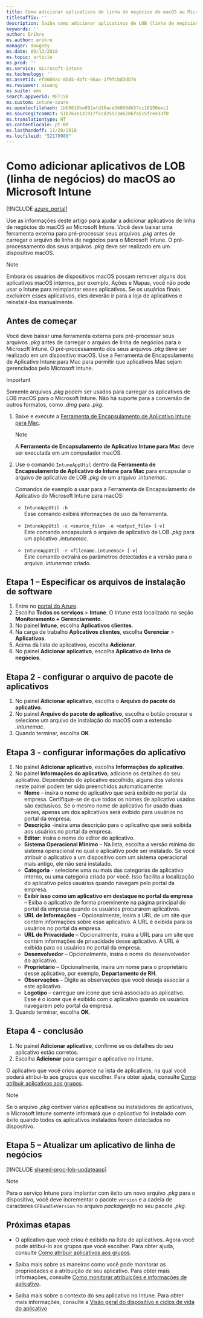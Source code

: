 ```yaml
---
title: Como adicionar aplicativos de linha de negócios do macOS ao Microsoft Intune
titlesuffix: ''
description: Saiba como adicionar aplicativos de LOB (linha de negócios) do macOS ao Microsoft Intune.
keywords: ''
author: Erikre
ms.author: erikre
manager: dougeby
ms.date: 09/13/2018
ms.topic: article
ms.prod: ''
ms.service: microsoft-intune
ms.technology: ''
ms.assetid: ef8008ac-8b85-4bfc-86ac-1f9fcbd3db76
ms.reviewer: aiwang
ms.suite: ems
search.appverid: MET150
ms.custom: intune-azure
ms.openlocfilehash: 1b60610be892afd10ace568694b57cc18190eec1
ms.sourcegitcommit: 51b763e131917fccd255c346286fa515fcee33f0
ms.translationtype: HT
ms.contentlocale: pt-BR
ms.lasthandoff: 11/20/2018
ms.locfileid: "52179980"
---
```

# <a name="how-to-add-macos-line-of-business-lob-apps-to-microsoft-intune"></a>Como adicionar aplicativos de LOB (linha de negócios) do macOS ao Microsoft Intune

[!INCLUDE [azure_portal](./includes/azure_portal.md)]

Use as informações deste artigo para ajudar a adicionar aplicativos de linha de negócios do macOS ao Microsoft Intune. Você deve baixar uma ferramenta externa para pré-processar seus arquivos *.pkg* antes de carregar o arquivo de linha de negócios para o Microsoft Intune. O pré-processamento dos seus arquivos *.pkg* deve ser realizado em um dispositivo macOS.

> [!NOTE]
> Embora os usuários de dispositivos macOS possam remover alguns dos aplicativos macOS internos, por exemplo, Ações e Mapas, você não pode usar o Intune para reimplantar esses aplicativos. Se os usuários finais excluírem esses aplicativos, eles deverão ir para a loja de aplicativos e reinstalá-los manualmente.

## <a name="before-your-start"></a>Antes de começar

Você deve baixar uma ferramenta externa para pré-processar seus arquivos *.pkg* antes de carregar o arquivo de linha de negócios para o Microsoft Intune. O pré-processamento dos seus arquivos *.pkg* deve ser realizado em um dispositivo macOS. Use a Ferramenta de Encapsulamento de Aplicativo Intune para Mac para permitir que aplicativos Mac sejam gerenciados pelo Microsoft Intune.

> [!IMPORTANT]
> Somente arquivos *.pkg* podem ser usados para carregar os aplicativos de LOB macOS para o Microsoft Intune. Não há suporte para a conversão de outros formatos, como *.dmg* para *.pkg*.

1. Baixe e execute a [Ferramenta de Encapsulamento de Aplicativo Intune para Mac](https://github.com/msintuneappsdk/intune-app-wrapping-tool-mac).

    > [!NOTE]
    > A **Ferramenta de Encapsulamento de Aplicativo Intune para Mac** deve ser executada em um computador macOS.

2. Use o comando `IntuneAppUtil` dentro da **Ferramenta de Encapsulamento de Aplicativo do Intune para Mac** para encapsular o arquivo de aplicativo de LOB *.pkg* de um arquivo *.intunemac*.<br>

    Comandos de exemplo a usar para a Ferramenta de Encapsulamento de Aplicativo do Microsoft Intune para macOS:
    
    - `IntuneAppUtil -h`<br>
    Esse comando exibirá informações de uso da ferramenta.
    
    - `IntuneAppUtil -c <source_file> -o <output_file> [-v]`<br>
    Este comando encapsulará o arquivo de aplicativo de LOB *.pkg* para um aplicativo *.intunemac*.
    
    - `IntuneAppUtil -r <filename.intunemac> [-v]`<br>
    Este comando extrairá os parâmetros detectados e a versão para o arquivo *.intunemac* criado.

## <a name="step-1---specify-the-software-setup-file"></a>Etapa 1 – Especificar os arquivos de instalação de software

1. Entre no [portal do Azure](https://portal.azure.com).
2. Escolha **Todos os serviços** > **Intune**. O Intune está localizado na seção **Monitoramento + Gerenciamento**.
3. No painel **Intune**, escolha **Aplicativos clientes**.
4. Na carga de trabalho **Aplicativos clientes**, escolha **Gerenciar** > **Aplicativos**.
5. Acima da lista de aplicativos, escolha **Adicionar**.
6. No painel **Adicionar aplicativo**, escolha **Aplicativo de linha de negócios**.

## <a name="step-2---configure-the-app-package-file"></a>Etapa 2 - configurar o arquivo de pacote de aplicativos

1. No painel **Adicionar aplicativo**, escolha o **Arquivo do pacote do aplicativo**.
2. No painel **Arquivo do pacote do aplicativo**, escolha o botão procurar e selecione um arquivo de instalação do macOS com a extensão *.intunemac*.
3. Quando terminar, escolha **OK**.


## <a name="step-3---configure-app-information"></a>Etapa 3 - configurar informações do aplicativo

1. No painel **Adicionar aplicativo**, escolha **Informações do aplicativo**.
2. No painel **Informações do aplicativo**, adicione os detalhes do seu aplicativo. Dependendo do aplicativo escolhido, alguns dos valores neste painel podem ter sido preenchidos automaticamente:
    - **Nome** – insira o nome do aplicativo que será exibido no portal da empresa. Certifique-se de que todos os nomes de aplicativo usados são exclusivos. Se o mesmo nome de aplicativo for usado duas vezes, apenas um dos aplicativos será exibido para usuários no portal da empresa.
    - **Descrição** -insira uma descrição para o aplicativo que será exibida aos usuários no portal da empresa.
    - **Editor**: insira o nome do editor do aplicativo.
    - **Sistema Operacional Mínimo** – Na lista, escolha a versão mínima do sistema operacional no qual o aplicativo pode ser instalado. Se você atribuir o aplicativo a um dispositivo com um sistema operacional mais antigo, ele não será instalado.
    - **Categoria** - selecione uma ou mais das categorias de aplicativo interno, ou uma categoria criada por você. Isso facilita a localização do aplicativo pelos usuários quando navegam pelo portal da empresa.
    - **Exibir isso como um aplicativo em destaque no portal da empresa** – Exiba o aplicativo de forma proeminente na página principal do portal da empresa quando os usuários procurarem aplicativos.
    - **URL de Informações** – Opcionalmente, insira a URL de um site que contém informações sobre esse aplicativo. A URL é exibida para os usuários no portal da empresa.
    - **URL de Privacidade** – Opcionalmente, insira a URL para um site que contém informações de privacidade desse aplicativo. A URL é exibida para os usuários no portal da empresa.
    - **Desenvolvedor** – Opcionalmente, insira o nome do desenvolvedor do aplicativo.
    - **Proprietário** – Opcionalmente, insira um nome para o proprietário desse aplicativo, por exemplo, **Departamento de RH**.
    - **Observações** – Digite as observações que você deseja associar a este aplicativo.
    - **Logotipo** – carregue um ícone que será associado ao aplicativo. Esse é o ícone que é exibido com o aplicativo quando os usuários navegarem pelo portal da empresa.
3. Quando terminar, escolha **OK**.

## <a name="step-4---finish-up"></a>Etapa 4 - conclusão

1. No painel **Adicionar aplicativo**, confirme se os detalhes do seu aplicativo estão corretos.
2. Escolha **Adicionar** para carregar o aplicativo no Intune.

O aplicativo que você criou aparece na lista de aplicativos, na qual você poderá atribuí-lo aos grupos que escolher. Para obter ajuda, consulte [Como atribuir aplicativos aos grupos](apps-deploy.md).

> [!NOTE]
> Se o arquivo *.pkg* contiver vários aplicativos ou instaladores de aplicativos, o Microsoft Intune somente informará que o *aplicativo* foi instalado com êxito quando todos os aplicativos instalados forem detectados no dispositivo.

## <a name="step-5---update-a-line-of-business-app"></a>Etapa 5 – Atualizar um aplicativo de linha de negócios

[!INCLUDE [shared-proc-lob-updateapp](./includes/shared-proc-lob-updateapp.md)]

> [!NOTE]
> Para o serviço Intune para implantar com êxito um novo arquivo *.pkg* para o dispositivo, você deve incrementar o pacote `version` e a cadeia de caracteres `CFBundleVersion` no arquivo *packageinfo* no seu pacote *.pkg*.

## <a name="next-steps"></a>Próximas etapas

- O aplicativo que você criou é exibido na lista de aplicativos. Agora você pode atribuí-lo aos grupos que você escolher. Para obter ajuda, consulte [Como atribuir aplicativos aos grupos](apps-deploy.md).

- Saiba mais sobre as maneiras como você pode monitorar as propriedades e a atribuição de seu aplicativo. Para obter mais informações, consulte [Como monitorar atribuições e informações de aplicativo](apps-monitor.md).

- Saiba mais sobre o contexto do seu aplicativo no Intune. Para obter mais informações, consulte a [Visão geral do dispositivo e ciclos de vida do aplicativo](introduction-device-app-lifecycles.md)
